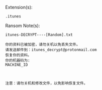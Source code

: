 Extension(s): 
```
.itunes
```
Ransom Note(s): 
```
itunes-DECRYPT----[Random].txt
```
```
你的资料已被加密，请勿关机以免丢失文件。
请发送邮件到：itunes_decrypt@protonmail.com
恢复你的资料。
你的机器码为: 
MACHINE_ID



注意：请勿关机和修改文件，以免影响恢复文件。
```
